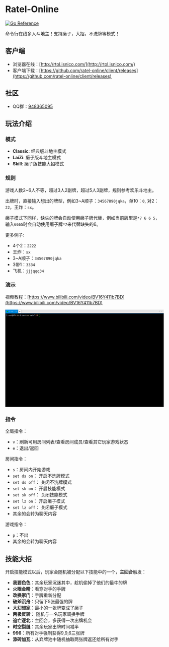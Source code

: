 # Ratel-Online
[![Go Reference](https://pkg.go.dev/badge/github.com/ratel-online/server.svg)](https://pkg.go.dev/github.com/ratel-online/server)

命令行在线多人斗地主！支持癞子，大招，不洗牌等模式！
## 客户端
- 浏览器在线：[http://rtol.isnico.com/](http://rtol.isnico.com/)
- 客户端下载：[https://github.com/ratel-online/client/releases](https://github.com/ratel-online/client/releases)

## 社区
- QQ群：[948365095](https://jq.qq.com/?_wv=1027&k=OhGYB1EC)
## 玩法介绍
### 模式
- **Classic**: 经典版斗地主模式
- **LaiZi**: 癞子版斗地主模式
- **Skill**: 癞子版技能大招模式

### 规则
游戏人数2~6人不等，超过3人2副牌，超过5人3副牌，规则参考欢乐斗地主。

出牌时，直接输入想出的牌型，例如3~A顺子：`34567890jqka`，单10：`0`, 对2：`22`，王炸：`sx`。

癞子模式下同样，缺失的牌会自动使用癞子牌代替，例如当前牌型是``*7 6 6 5``，输入``6665``时会自动使用癞子牌``*7``来代替缺失的6。

更多例子:
- 4个2：`2222`
- 王炸：`sx`
- 3~A顺子：`34567890jqka`
- 3带1：`3334`
- 飞机：`jjjqqq34`

### 演示
视频教程：[https://www.bilibili.com/video/BV16Y411b7BD](https://www.bilibili.com/video/BV16Y411b7BD)

![demo](demo.gif)
### 指令 
全局指令：
- `v`：刷新可用房间列表/查看房间成员/查看其它玩家游戏状态
- `e`：退出/返回

房间指令：
- `s`：房间内开始游戏
- `set ds on`： 开启不洗牌模式
- `set ds off`： 关闭不洗牌模式
- `set sk on`： 开启技能模式
- `set sk off`： 关闭技能模式
- `set lz on`： 开启癞子模式
- `set lz off`： 关闭癞子模式
- 其余的会转为聊天内容

游戏指令：
- `p`：不出
- 其余的会转为聊天内容

## 技能大招
开启技能模式以后，玩家会随机被分配以下技能中的一个，**主回合**触发：
- **我要色色**：其余玩家沉迷其中，趁机偷掉了他们的最牛的牌
- **火眼金睛**：看穿对手的手牌
- **改换家门**：手牌重新分配
- **破斧沉舟**：只留下5张最强的牌
- **大幻想家**：最小的一张牌变成了癞子
- **两极反转**： 随机与一名玩家调换手牌
- **追亡逐北**：主回合，多获得一次出牌机会
- **时空裂缝**：其余玩家出牌时间减半
- **996**：所有对手强制获得9,9,6三张牌
- **添砖加瓦**：从弃牌池中随机抽取两张牌返还给所有对手
